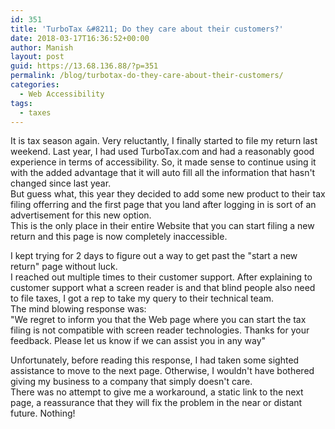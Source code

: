 ```yaml
---
id: 351
title: 'TurboTax &#8211; Do they care about their customers?'
date: 2018-03-17T16:36:52+00:00
author: Manish
layout: post
guid: https://13.68.136.88/?p=351
permalink: /blog/turbotax-do-they-care-about-their-customers/
categories:
  - Web Accessibility
tags:
  - taxes
---
```

It is tax season again. Very reluctantly, I finally started to file my return last weekend. Last year, I had used TurboTax.com and had a reasonably good experience in terms of accessibility. So, it made sense to continue using it with the added advantage that it will auto fill all the information that hasn't changed since last year.  
But guess what, this year they decided to add some new product to their tax filing offerring and the first page that you land after logging in is sort of an advertisement for this new option.  
This is the only place in their entire Website that you can start filing a new return and this page is now completely inaccessible.

I kept trying for 2 days to figure out a way to get past the "start a new return" page without luck.  
I reached out multiple times to their customer support. After explaining to customer support what a screen reader is and that blind people also need to file taxes, I got a rep to take my query to their technical team.  
The mind blowing response was:  
"We regret to inform you that the Web page where you can start the tax filing is not compatible with screen reader technologies. Thanks for your feedback. Please let us know if we can assist you in any way"  

Unfortunately, before reading this response, I had taken some sighted assistance to move to the next page. Otherwise, I wouldn't have bothered giving my business to a company that simply doesn't care.  
There was no attempt to give me a workaround, a static link to the next page, a reassurance that they will fix the problem in the near or distant future. Nothing!
